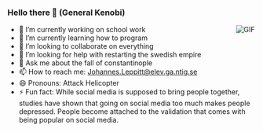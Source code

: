### Hello there 👋 (General Kenobi)
<img align="right" alt="GIF" src="https://media.giphy.com/media/13HgwGsXF0aiGY/giphy.gif" />

- 🔭 I’m currently working on school work
- 🌱 I’m currently learning how to program
- 👯 I’m looking to collaborate on everything
- 🤔 I’m looking for help with restarting the swedish empire
- 💬 Ask me about the fall of constantinople
- 📫 How to reach me: Johannes.Leppitt@elev.ga.ntig.se
- 😄 Pronouns: Attack Helicopter
- ⚡ Fun fact: While social media is supposed to bring people together, studies have shown that going on social media too much makes people depressed. People become attached to the validation that comes with being popular on social media.



